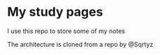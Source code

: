 # My study pages
I use this repo to store some of my notes

The architecture is cloned from a repo by @Sqrtyz
